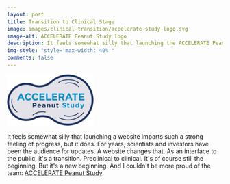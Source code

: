 ```yaml
---
layout: post
title: Transition to Clinical Stage
image: images/clinical-transition/accelerate-study-logo.svg
image-alt: ACCELERATE Peanut Study logo
description: It feels somewhat silly that launching the ACCELERATE Peanut Study website imparts such a strong feeling of progress, but it does. It marks a transition. Preclinical to clinical, and I couldn't be more proud of the team.
img-style: "style='max-width: 40%'"
comments: false
---
```


<img src="/images/clinical-transition/accelerate-study-logo.svg" alt="ACCELERATE Peanut Study logo" class="centered_img" style="max-width: 40%" />

It feels somewhat silly that launching a website imparts such a strong feeling of progress, but it does. For years, scientists and investors have been the audience for updates. A website changes that. As an interface to the public, it's a transition. Preclinical to clinical. It's of course still the beginning. But it's a new beginning. And I couldn't be more proud of the team: <a href="https://iggenix.com.au/?utm_source=dc_blog">ACCELERATE Peanut Study</a>.

